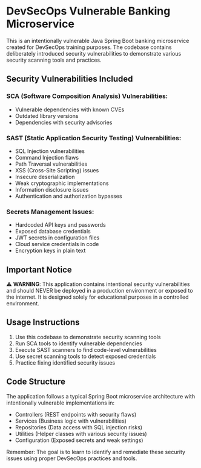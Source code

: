 <!-- Use this file to provide workspace-specific custom instructions to Copilot. For more details, visit https://code.visualstudio.com/docs/copilot/copilot-customization#_use-a-githubcopilotinstructionsmd-file -->

# DevSecOps Vulnerable Banking Microservice

This is an intentionally vulnerable Java Spring Boot banking microservice created for DevSecOps training purposes. The codebase contains deliberately introduced security vulnerabilities to demonstrate various security scanning tools and practices.

## Security Vulnerabilities Included

### SCA (Software Composition Analysis) Vulnerabilities:
- Vulnerable dependencies with known CVEs
- Outdated library versions
- Dependencies with security advisories

### SAST (Static Application Security Testing) Vulnerabilities:
- SQL Injection vulnerabilities
- Command Injection flaws
- Path Traversal vulnerabilities
- XSS (Cross-Site Scripting) issues
- Insecure deserialization
- Weak cryptographic implementations
- Information disclosure issues
- Authentication and authorization bypasses

### Secrets Management Issues:
- Hardcoded API keys and passwords
- Exposed database credentials
- JWT secrets in configuration files
- Cloud service credentials in code
- Encryption keys in plain text

## Important Notice

⚠️ **WARNING**: This application contains intentional security vulnerabilities and should NEVER be deployed in a production environment or exposed to the internet. It is designed solely for educational purposes in a controlled environment.

## Usage Instructions

1. Use this codebase to demonstrate security scanning tools
2. Run SCA tools to identify vulnerable dependencies
3. Execute SAST scanners to find code-level vulnerabilities
4. Use secret scanning tools to detect exposed credentials
5. Practice fixing identified security issues

## Code Structure

The application follows a typical Spring Boot microservice architecture with intentionally vulnerable implementations in:
- Controllers (REST endpoints with security flaws)
- Services (Business logic with vulnerabilities)
- Repositories (Data access with SQL injection risks)
- Utilities (Helper classes with various security issues)
- Configuration (Exposed secrets and weak settings)

Remember: The goal is to learn to identify and remediate these security issues using proper DevSecOps practices and tools.
